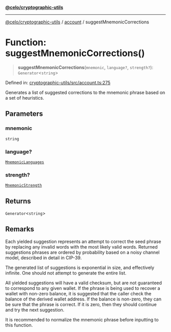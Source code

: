 [**@celo/cryptographic-utils**](../../README.md)

***

[@celo/cryptographic-utils](../../modules.md) / [account](../README.md) / suggestMnemonicCorrections

# Function: suggestMnemonicCorrections()

> **suggestMnemonicCorrections**(`mnemonic`, `language?`, `strength?`): `Generator`\<`string`\>

Defined in: [cryptographic-utils/src/account.ts:275](https://github.com/celo-org/developer-tooling/blob/master/packages/sdk/cryptographic-utils/src/account.ts#L275)

Generates a list of suggested corrections to the mnemonic phrase based on a set of heuristics.

## Parameters

### mnemonic

`string`

### language?

[`MnemonicLanguages`](../enumerations/MnemonicLanguages.md)

### strength?

[`MnemonicStrength`](../enumerations/MnemonicStrength.md)

## Returns

`Generator`\<`string`\>

## Remarks

Each yielded suggestion represents an attempt to correct the seed phrase by replacing any invalid
words with the most likely valid words. Returned suggestions phrases are ordered by probability
based on a noisy channel model, described in detail in CIP-39.

The generated list of suggestions is exponential in size, and effectively infinite. One should
not attempt to generate the entire list.

All yielded suggestions will have a valid checksum, but are not guaranteed to correspond to any
given wallet. If the phrase is being used to recover a wallet with non-zero balance, it is
suggested that the caller check the balance of the derived wallet address. If the balance is
non-zero, they can be sure that the phrase is correct. If it is zero, then they should continue
and try the next suggestion.

It is recommended to normalize the mnemonic phrase before inputting to this function.
